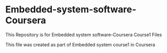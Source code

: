 # Embedded-system-software-Coursera
This Repository is for Embedded system software-Coursera Course1 Files

This file was created as part of Embedded system course1 in Coursera
